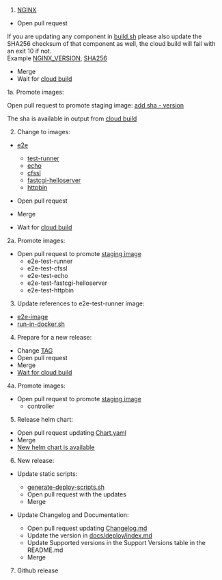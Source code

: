 1. [NGINX](https://github.com/kubernetes/ingress-nginx/tree/master/images/nginx)

* Open pull request
  
If you are updating any component in [build.sh](images/nginx/rootfs/build.sh) please also update the SHA256 checksum of that component as 
  well, the cloud build will fail with an exit 10 if not.  
Example [NGINX_VERSION](images/nginx/rootfs/build.sh#L21),
[SHA256](images/nginx/rootfs/build.sh#L124) 
* Merge
* Wait for [cloud build](https://console.cloud.google.com/cloud-build/builds?project=k8s-staging-ingress-nginx)

1a. Promote images:

Open pull request to promote staging image:
[add sha - version](https://github.com/kubernetes/k8s.io/blob/main/k8s.gcr.io/images/k8s-staging-ingress-nginx/images.yaml#L1)

The sha is available in output from [cloud build](https://console.cloud.google.com/cloud-build/builds?project=k8s-staging-ingress-nginx)

2. Change to images:
   
* [e2e](https://github.com/kubernetes/ingress-nginx/tree/master/images/test-runner)

    * [test-runner](https://github.com/kubernetes/ingress-nginx/tree/master/images/echo)
    * [echo](https://github.com/kubernetes/ingress-nginx/tree/master/images/echo)
    * [cfssl](https://github.com/kubernetes/ingress-nginx/tree/master/images/cfssl)
    * [fastcgi-helloserver](https://github.com/kubernetes/ingress-nginx/tree/master/images/fastcgi-helloserver)
    * [httpbin](https://github.com/kubernetes/ingress-nginx/tree/master/images/httpbin)

* Open pull request
* Merge
* Wait for [cloud build](https://console.cloud.google.com/cloud-build/builds?project=k8s-staging-ingress-nginx)

2a. Promote images:

* Open pull request to promote [staging image](https://github.com/kubernetes/k8s.io/blob/main/k8s.gcr.io/images/k8s-staging-ingress-nginx/images.yaml)
    * e2e-test-runner
    * e2e-test-cfssl
    * e2e-test-echo
    * e2e-test-fastcgi-helloserver
    * e2e-test-httpbin

3. Update references to e2e-test-runner image:

* [e2e-image](https://github.com/kubernetes/ingress-nginx/blob/master/test/e2e-image/Dockerfile#L1)
* [run-in-docker.sh](https://github.com/kubernetes/ingress-nginx/blob/ff60aa9e2b5377db1544091b98f475a90a630297/build/run-in-docker.sh#L37)

4. Prepare for a new release:

* Change [TAG](https://github.com/kubernetes/ingress-nginx/blob/master/TAG#L1)
* Open pull request
* Merge
* [Wait for cloud build](https://console.cloud.google.com/cloud-build/builds?project=k8s-staging-ingress-nginx)

4a. Promote images:

* Open pull request to promote [staging image](https://github.com/kubernetes/k8s.io/blob/main/k8s.gcr.io/images/k8s-staging-ingress-nginx/images.yaml)
  * controller

5. Release helm chart:

* Open pull request updating [Chart.yaml](https://github.com/kubernetes/ingress-nginx/blob/master/charts/ingress-nginx/Chart.yaml#L3-L4)
* Merge
* [New helm chart is available](https://github.com/kubernetes/ingress-nginx/blob/master/.github/workflows/main.yaml#L47-L68)

6. New release:

* Update static scripts:
    * [generate-deploy-scripts.sh](https://github.com/kubernetes/ingress-nginx/blob/master/hack/generate-deploy-scripts.sh)
    * Open pull request with the updates
    * Merge

* Update Changelog and Documentation:
    * Open pull request updating [Changelog.md](https://github.com/kubernetes/ingress-nginx/blob/master/Changelog.md)
    * Update the version in [docs/deploy/index.md](docs/deploy/index.md)
    * Update Supported versions in the Support Versions table in the README.md 
    * Merge
      
7. Github release